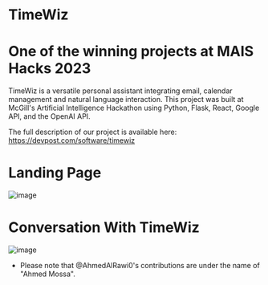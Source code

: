# TimeWiz 
# One of the winning projects at MAIS Hacks 2023

TimeWiz is a versatile personal assistant integrating email, calendar management and natural language interaction. This project was built at McGill's Artificial Intelligence Hackathon using Python, Flask, React, Google API, and the OpenAI API.

The full description of our project is available here: https://devpost.com/software/timewiz

# Landing Page
![image](https://github.com/timewizhq/timewiz/assets/108886534/60a984b6-1189-4932-ad8d-5e3d86a4adb0)


# Conversation With TimeWiz
![image](https://github.com/timewizhq/timewiz/assets/108886534/0a0ee790-3457-4709-b014-6904951cff4e)

* Please note that @AhmedAlRawi0's contributions are under the name of "Ahmed Mossa".
